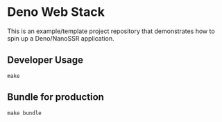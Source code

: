 # Deno Web Stack

This is an example/template project repository that demonstrates how to spin up a Deno/NanoSSR application.

## Developer Usage

```
make
```

## Bundle for production

```
make bundle
```